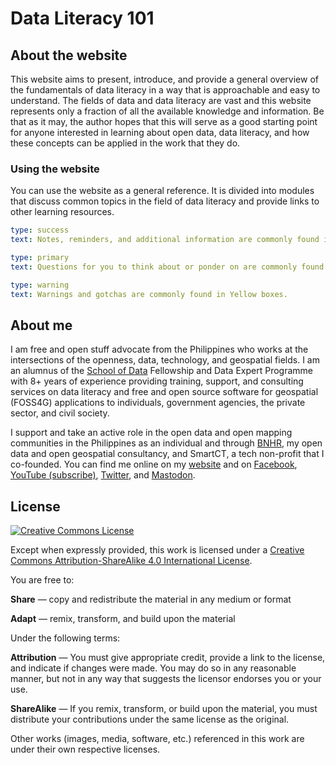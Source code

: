 # Data Literacy 101

## About the website
This website aims to present, introduce, and provide a general overview of the fundamentals of data literacy in a way that is approachable and easy to understand. The fields of data and data literacy are vast and this website represents only a fraction of all the available knowledge and information. Be that as it may, the author hopes that this will serve as a good starting point for anyone interested in learning about open data, data literacy, and how these concepts can be applied in the work that they do.

### Using the website
You can use the website as a general reference. It is divided into modules that discuss common topics in the field of data literacy and provide links to other learning resources.

```yaml remark
type: success
text: Notes, reminders, and additional information are commonly found in Green boxes.
```

```yaml remark
type: primary
text: Questions for you to think about or ponder on are commonly found in Blue boxes.
```

```yaml remark
type: warning
text: Warnings and gotchas are commonly found in Yellow boxes. 
```

## About me
I am free and open stuff advocate from the Philippines who works at the intersections of the openness, data, technology, and geospatial fields. I am an alumnus of the [School of Data](https://schoolofdata.org) Fellowship and Data Expert Programme with 8+ years of experience providing training, support, and consulting services on data literacy and free and open source software for geospatial (FOSS4G) applications to individuals, government agencies, the private sector, and civil society. 

I support and take an active role in the open data and open mapping communities in the Philippines as an individual and through [BNHR](https://bnhr.xyz), my open data and open geospatial consultancy, and SmartCT, a tech non-profit that I co-founded. You can find me online on my [website](https://bnhr.xyz/) and on [Facebook](https://facebook.com/bnhr.xyz), [YouTube (subscribe)](https://www.youtube.com/c/BNHRdotXYZ?sub_confirmation=1), [Twitter](https://www.twitter.com/BNHRdotXYZ), and [Mastodon](https://mastodon.social/@benhur07b).

## License
<a rel="license" href="https://creativecommons.org/licenses/by-sa/4.0/"><img class="mb-2" alt="Creative Commons License" style="border-width:0" src="https://i.creativecommons.org/l/by-sa/4.0/88x31.png" /></a>

Except when expressly provided, this work is licensed under a [Creative Commons Attribution-ShareAlike 4.0 International License](https://creativecommons.org/licenses/by-sa/4.0/).

You are free to:

**Share** — copy and redistribute the material in any medium or format

**Adapt** — remix, transform, and build upon the material

Under the following terms:

**Attribution** — You must give appropriate credit, provide a link to the license, and indicate if changes were made. You may do so in any reasonable manner, but not in any way that suggests the licensor endorses you or your use.

**ShareAlike** — If you remix, transform, or build upon the material, you must distribute your contributions under the same license as the original.

Other works (images, media, software, etc.) referenced in this work are under their own respective licenses.

